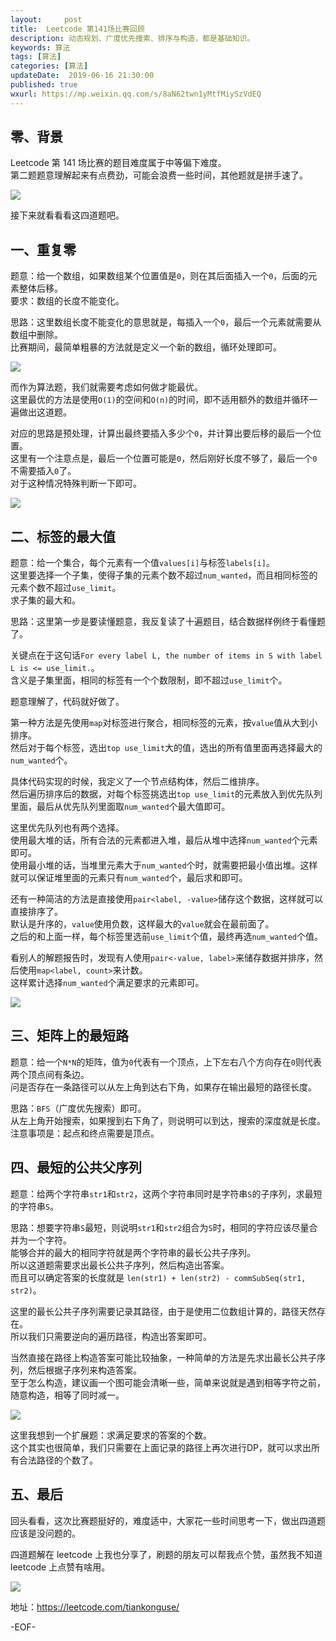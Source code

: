 ```yaml
---   
layout:     post  
title:  Leetcode 第141场比赛回顾  
description: 动态规划、广度优先搜索、排序与构造，都是基础知识。  
keywords: 算法  
tags: [算法]    
categories: [算法]  
updateDate:  2019-06-16 21:30:00  
published: true  
wxurl: https://mp.weixin.qq.com/s/8aN62twn1yMtfMiySzVdEQ  
---  
```



## 零、背景


Leetcode 第 141 场比赛的题目难度属于中等偏下难度。  
第二题题意理解起来有点费劲，可能会浪费一些时间，其他题就是拼手速了。  


![](https://res2019.tiankonguse.com/images/2019/06/16/001.png)  


接下来就看看看这四道题吧。  


## 一、重复零  


题意：给一个数组，如果数组某个位置值是`0`，则在其后面插入一个`0`，后面的元素整体后移。  
要求：数组的长度不能变化。  


思路：这里数组长度不能变化的意思就是，每插入一个`0`，最后一个元素就需要从数组中删除。  
比赛期间，最简单粗暴的方法就是定义一个新的数组，循环处理即可。  


![](https://res2019.tiankonguse.com/images/2019/06/16/002.png)  


而作为算法题，我们就需要考虑如何做才能最优。  
这里最优的方法是使用`O(1)`的空间和`O(n)`的时间，即不适用额外的数组并循环一遍做出这道题。  


对应的思路是预处理，计算出最终要插入多少个`0`，并计算出要后移的最后一个位置。  
这里有一个注意点是，最后一个位置可能是`0`，然后刚好长度不够了，最后一个`0`不需要插入`0`了。  
对于这种情况特殊判断一下即可。  


![](https://res2019.tiankonguse.com/images/2019/06/16/003.png)  


## 二、标签的最大值  



题意：给一个集合，每个元素有一个值`values[i]`与标签`labels[i]`。  
这里要选择一个子集，使得子集的元素个数不超过`num_wanted`，而且相同标签的元素个数不超过`use_limit`。  
求子集的最大和。  


思路：这里第一步是要读懂题意，我反复读了十遍题目，结合数据样例终于看懂题了。  


关键点在于这句话`For every label L, the number of items in S with label L is <= use_limit.`。  
含义是子集里面，相同的标签有一个个数限制，即不超过`use_limit`个。  


题意理解了，代码就好做了。  



第一种方法是先使用`map`对标签进行聚合，相同标签的元素，按`value`值从大到小排序。  
然后对于每个标签，选出`top use_limit`大的值，选出的所有值里面再选择最大的`num_wanted`个。  


具体代码实现的时候，我定义了一个节点结构体，然后二维排序。  
然后遍历排序后的数据，对每个标签挑选出`top use_limit`的元素放入到优先队列里面，最后从优先队列里面取`num_wanted`个最大值即可。 


这里优先队列也有两个选择。  
使用最大堆的话，所有合法的元素都进入堆，最后从堆中选择`num_wanted`个元素即可。  
使用最小堆的话，当堆里元素大于`num_wanted`个时，就需要把最小值出堆。这样就可以保证堆里面的元素只有`num_wanted`个，最后求和即可。  



还有一种简洁的方法是直接使用`pair<label, -value>`储存这个数据，这样就可以直接排序了。  
默认是升序的，`value`使用负数，这样最大的`value`就会在最前面了。  
之后的和上面一样，每个标签里选前`use_limit`个值，最终再选`num_wanted`个值。  


看别人的解题报告时，发现有人使用`pair<-value, label>`来储存数据并排序，然后使用`map<label, count>`来计数。  
这样累计选择`num_wanted`个满足要求的元素即可。  


![](https://res2019.tiankonguse.com/images/2019/06/16/004.png)  


## 三、矩阵上的最短路  


题意：给一个`N*N`的矩阵，值为`0`代表有一个顶点，上下左右八个方向存在`0`则代表两个顶点间有条边。  
问是否存在一条路径可以从左上角到达右下角，如果存在输出最短的路径长度。  



思路：`BFS`（广度优先搜索）即可。  
从左上角开始搜索，如果搜到右下角了，则说明可以到达，搜索的深度就是长度。  
注意事项是：起点和终点需要是顶点。  


## 四、最短的公共父序列  



题意：给两个字符串`str1`和`str2`，这两个字符串同时是字符串`S`的子序列，求最短的字符串`S`。  


思路：想要字符串`S`最短，则说明`str1`和`str2`组合为`S`时，相同的字符应该尽量合并为一个字符。  
能够合并的最大的相同字符就是两个字符串的最长公共子序列。  
所以这道题需要求出最长公共子序列，然后构造出答案。  
而且可以确定答案的长度就是 `len(str1) + len(str2) - commSubSeq(str1, str2)`。


这里的最长公共子序列需要记录其路径，由于是使用二位数组计算的，路径天然存在。  
所以我们只需要逆向的遍历路径，构造出答案即可。  


当然直接在路径上构造答案可能比较抽象，一种简单的方法是先求出最长公共子序列，然后根据子序列来构造答案。  
至于怎么构造，建议画一个图可能会清晰一些，简单来说就是遇到相等字符之前，随意构造，相等了同时减一。  


![](https://res2019.tiankonguse.com/images/2019/06/16/005.png)  


这里我想到一个扩展题：求满足要求的答案的个数。  
这个其实也很简单，我们只需要在上面记录的路径上再次进行DP，就可以求出所有合法路径的个数了。  



## 五、最后  


回头看看，这次比赛题挺好的，难度适中，大家花一些时间思考一下，做出四道题应该是没问题的。  


四道题解在 leetcode 上我也分享了，刷题的朋友可以帮我点个赞，虽然我不知道 leetcode 上点赞有啥用。  


![](https://res2019.tiankonguse.com/images/2019/06/16/006.png)  


地址：https://leetcode.com/tiankonguse/  


-EOF-  

